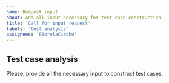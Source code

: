 ```yaml
---
name: Request input
about: Add all input necessary for test case construction
title: 'Call for input request'
labels: 'test analysis'
assignees: 'FiorelaCiroku'
---
```


## Test case analysis

Please, provide all the necessary input to construct test cases. 
